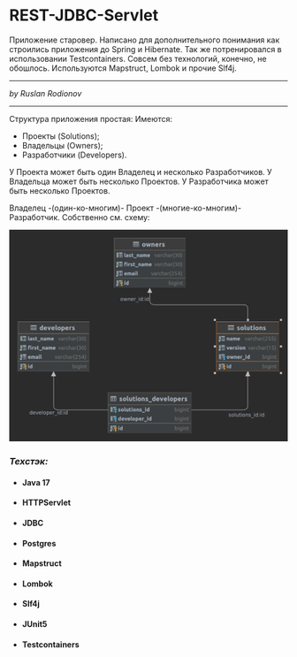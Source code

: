 # REST-JDBC-Servlet
Приложение старовер. Написано для дополнительного понимания как строились приложения до Spring и Hibernate.
Так же потренировался в использовании Testcontainers.
Совсем без технологий, конечно, не обошлось. Используются Mapstruct, Lombok и прочие Slf4j.
___


_by Ruslan Rodionov_

___
Структура приложения простая:
Имеются:
- Проекты (Solutions);
- Владельцы (Owners);
- Разработчики (Developers).

У Проекта может быть один Владелец и несколько Разработчиков.
У Владельца может быть несколько Проектов.
У Разработчика может быть несколько Проектов.

Владелец -(один-ко-многим)- Проект -(многие-ко-многим)- Разработчик.
Собственно см. схему:

![img.png](data/schema.png)

### _Техстэк:_
- #### Java 17
- #### HTTPServlet
- #### JDBC
- #### Postgres
- #### Mapstruct
- #### Lombok 
- #### Slf4j
- #### JUnit5
- #### Testcontainers
